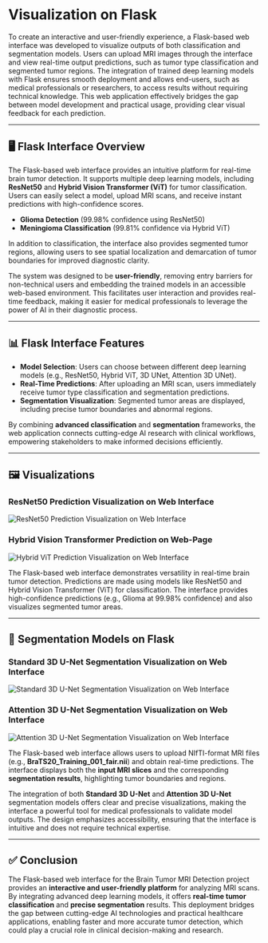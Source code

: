 # Visualization on Flask

To create an interactive and user-friendly experience, a Flask-based web interface was developed to visualize outputs of both classification and segmentation models. Users can upload MRI images through the interface and view real-time output predictions, such as tumor type classification and segmented tumor regions. The integration of trained deep learning models with Flask ensures smooth deployment and allows end-users, such as medical professionals or researchers, to access results without requiring technical knowledge. This web application effectively bridges the gap between model development and practical usage, providing clear visual feedback for each prediction.

---

## 🖥️ Flask Interface Overview

The Flask-based web interface provides an intuitive platform for real-time brain tumor detection. It supports multiple deep learning models, including **ResNet50** and **Hybrid Vision Transformer (ViT)** for tumor classification. Users can easily select a model, upload MRI scans, and receive instant predictions with high-confidence scores.

- **Glioma Detection** (99.98% confidence using ResNet50)
- **Meningioma Classification** (99.81% confidence via Hybrid ViT)

In addition to classification, the interface also provides segmented tumor regions, allowing users to see spatial localization and demarcation of tumor boundaries for improved diagnostic clarity.

The system was designed to be **user-friendly**, removing entry barriers for non-technical users and embedding the trained models in an accessible web-based environment. This facilitates user interaction and provides real-time feedback, making it easier for medical professionals to leverage the power of AI in their diagnostic process.

---

## 📊 Flask Interface Features

- **Model Selection**: Users can choose between different deep learning models (e.g., ResNet50, Hybrid ViT, 3D UNet, Attention 3D UNet).
- **Real-Time Predictions**: After uploading an MRI scan, users immediately receive tumor type classification and segmentation predictions.
- **Segmentation Visualization**: Segmented tumor areas are displayed, including precise tumor boundaries and abnormal regions.

By combining **advanced classification** and **segmentation** frameworks, the web application connects cutting-edge AI research with clinical workflows, empowering stakeholders to make informed decisions efficiently.

---

## 🖼️ Visualizations

### ResNet50 Prediction Visualization on Web Interface

![ResNet50 Prediction Visualization on Web Interface](https://github.com/user-attachments/assets/809c8bc4-c33a-42a1-ba1a-d613abc2eccf)


### Hybrid Vision Transformer Prediction on Web-Page

![Hybrid ViT Prediction Visualization on Web Interface](https://github.com/user-attachments/assets/ef2c60b4-dc28-4840-84c6-85d19cf8c26e)


The Flask-based web interface demonstrates versatility in real-time brain tumor detection. Predictions are made using models like ResNet50 and Hybrid Vision Transformer (ViT) for classification. The interface provides high-confidence predictions (e.g., Glioma at 99.98% confidence) and also visualizes segmented tumor areas.

---

## 🧠 Segmentation Models on Flask

### Standard 3D U-Net Segmentation Visualization on Web Interface

![Standard 3D U-Net Segmentation Visualization on Web Interface](https://github.com/user-attachments/assets/8f2c4e1c-ba79-4ff3-96b7-f45a7cd9af89)


### Attention 3D U-Net Segmentation Visualization on Web Interface

![Attention 3D U-Net Segmentation Visualization on Web Interface](https://github.com/user-attachments/assets/cb4e9030-6d2e-4f84-b9b1-169c51bb6528)


The Flask-based web interface allows users to upload NIfTI-format MRI files (e.g., **BraTS20_Training_001_fair.nii**) and obtain real-time predictions. The interface displays both the **input MRI slices** and the corresponding **segmentation results**, highlighting tumor boundaries and regions.

The integration of both **Standard 3D U-Net** and **Attention 3D U-Net** segmentation models offers clear and precise visualizations, making the interface a powerful tool for medical professionals to validate model outputs. The design emphasizes accessibility, ensuring that the interface is intuitive and does not require technical expertise.

---

## ✅ Conclusion

The Flask-based web interface for the Brain Tumor MRI Detection project provides an **interactive and user-friendly platform** for analyzing MRI scans. By integrating advanced deep learning models, it offers **real-time tumor classification** and **precise segmentation** results. This deployment bridges the gap between cutting-edge AI technologies and practical healthcare applications, enabling faster and more accurate tumor detection, which could play a crucial role in clinical decision-making and research.
